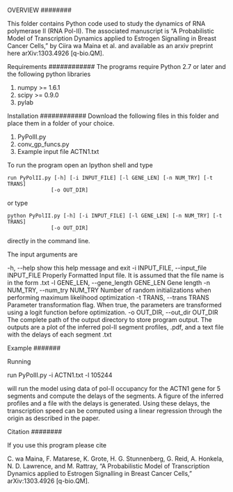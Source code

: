 OVERVIEW
########

This folder contains Python code used to study the dynamics of RNA polymerase II (RNA Pol-II). 
The associated manuscript is “A Probabilistic Model of Transcription Dynamics applied to Estrogen Signalling in Breast Cancer Cells,” 
by Ciira wa Maina et al. and available as an arxiv preprint here arXiv:1303.4926 [q-bio.QM]. 


Requirements
############
The programs require Python 2.7 or later and the following python libraries
1) numpy >= 1.6.1
2) scipy >= 0.9.0
3) pylab


Installation
############
Download the following files in this folder and place them in a folder of your choice.

1) PyPolII.py
2) conv_gp_funcs.py
3) Example input file ACTN1.txt


To run the program open an Ipython shell and type

	run PyPolII.py [-h] [-i INPUT_FILE] [-l GENE_LEN] [-n NUM_TRY] [-t TRANS]
                  [-o OUT_DIR]

or type

	python PyPolII.py [-h] [-i INPUT_FILE] [-l GENE_LEN] [-n NUM_TRY] [-t TRANS]
                  [-o OUT_DIR]

directly in the command line.   

The input arguments are

  -h, --help            show this help message and exit
  -i INPUT_FILE, --input_file INPUT_FILE
                        Properly Formatted Input file. It is assumed that the
                        file name is in the form <gene name>.txt
  -l GENE_LEN, --gene_length GENE_LEN
                        Gene length
  -n NUM_TRY, --num_try NUM_TRY
                        Number of random initializations when performing
                        maximum likelihood optimization
  -t TRANS, --trans TRANS
                        Parameter transformation flag. When true, the
                        parameters are transformed using a logit function
                        before optimization.
  -o OUT_DIR, --out_dir OUT_DIR
                        The complete path of the output directory to store
                        program output. The outputs are a plot of the inferred
                        pol-II segment profiles, <gene name>.pdf, and a text
                        file with the delays of each segment <gene
                        name_delay>.txt





Example
#######


Running 

run PyPolII.py -i ACTN1.txt -l 105244

will run the model using data of pol-II occupancy for the ACTN1 gene for 5 segments 
and compute the delays of the segments. A figure of the inferred profiles and a file 
with the delays is generated. Using these delays, the transcription speed can be
computed using a linear regression through the origin as described in the paper.  


Citation
########

If you use this program please cite

C. wa Maina, F. Matarese, K. Grote, H. G. Stunnenberg, G. Reid, A. Honkela, N. D. Lawrence, and M. Rattray,
“A Probabilistic Model of Transcription Dynamics applied to Estrogen Signalling in Breast Cancer Cells,”
arXiv:1303.4926 [q-bio.QM]. 




